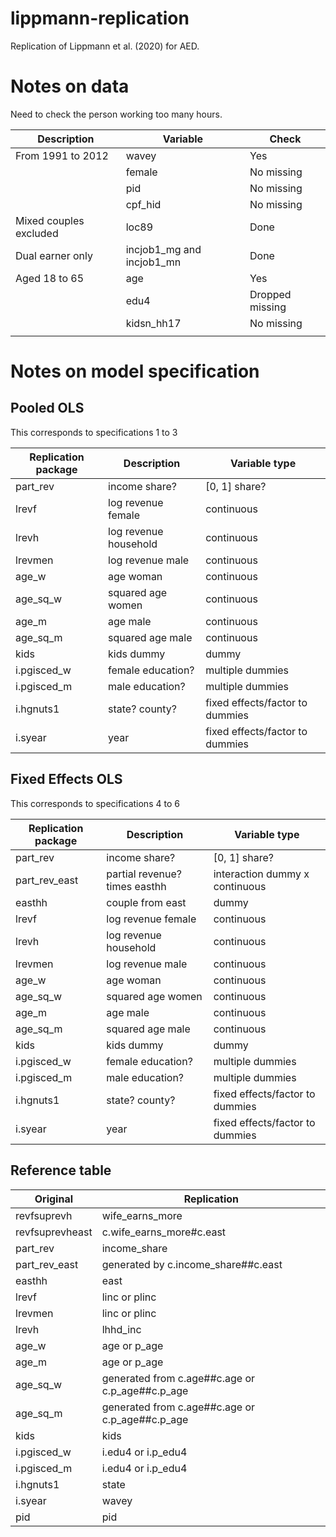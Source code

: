 # lippmann-replication

Replication of Lippmann et al. (2020) for AED.

# Notes on data

Need to check the person working too many hours.

| Description            | Variable                  | Check           |
|------------------------|---------------------------|-----------------|
| From 1991 to 2012      | wavey                     | Yes             |
|                        | female                    | No missing      |
|                        | pid                       | No missing      |
|                        | cpf_hid                   | No missing      |
| Mixed couples excluded | loc89                     | Done            |
| Dual earner only       | incjob1_mg and incjob1_mn | Done            |
| Aged 18 to 65          | age                       | Yes             |
|                        | edu4                      | Dropped missing |
|                        | kidsn_hh17                | No missing      |
|                        |                           |                 |

# Notes on model specification

## Pooled OLS

This corresponds to specifications 1 to 3

| Replication package | Description           | Variable type                   |
|--------------------|----------------------|------------------------------|
| part_rev            | income share?         | \[0, 1\] share?                 |
| lrevf               | log revenue female    | continuous                      |
| lrevh               | log revenue household | continuous                      |
| lrevmen             | log revenue male      | continuous                      |
| age_w               | age woman             | continuous                      |
| age_sq_w            | squared age women     | continuous                      |
| age_m               | age male              | continuous                      |
| age_sq_m            | squared age male      | continuous                      |
| kids                | kids dummy            | dummy                           |
| i.pgisced_w         | female education?     | multiple dummies                |
| i.pgisced_m         | male education?       | multiple dummies                |
| i.hgnuts1           | state? county?        | fixed effects/factor to dummies |
| i.syear             | year                  | fixed effects/factor to dummies |

## Fixed Effects OLS

This corresponds to specifications 4 to 6

| Replication package | Description                   | Variable type                   |
|----------------------------|------------------------|--------------------|
| part_rev            | income share?                 | \[0, 1\] share?                 |
| part_rev_east       | partial revenue? times easthh | interaction dummy x continuous  |
| easthh              | couple from east              | dummy                           |
| lrevf               | log revenue female            | continuous                      |
| lrevh               | log revenue household         | continuous                      |
| lrevmen             | log revenue male              | continuous                      |
| age_w               | age woman                     | continuous                      |
| age_sq_w            | squared age women             | continuous                      |
| age_m               | age male                      | continuous                      |
| age_sq_m            | squared age male              | continuous                      |
| kids                | kids dummy                    | dummy                           |
| i.pgisced_w         | female education?             | multiple dummies                |
| i.pgisced_m         | male education?               | multiple dummies                |
| i.hgnuts1           | state? county?                | fixed effects/factor to dummies |
| i.syear             | year                          | fixed effects/factor to dummies |

## Reference table

| Original        | Replication                                     |
|-----------------|-------------------------------------------------|
| revfsuprevh     | wife_earns_more                                 |
| revfsuprevheast | c.wife_earns_more#c.east                        |
| part_rev        | income_share                                    |
| part_rev_east   | generated by c.income_share##c.east             |
| easthh          | east                                            |
| lrevf           | linc or plinc                                   |
| lrevmen         | linc or plinc                                   |
| lrevh           | lhhd_inc                                        |
| age_w           | age or p_age                                    |
| age_m           | age or p_age                                    |
| age_sq_w        | generated from c.age##c.age or c.p_age##c.p_age |
| age_sq_m        | generated from c.age##c.age or c.p_age##c.p_age |
| kids            | kids                                            |
| i.pgisced_w     | i.edu4 or i.p_edu4                              |
| i.pgisced_m     | i.edu4 or i.p_edu4                              |
| i.hgnuts1       | state                                           |
| i.syear         | wavey                                           |
| pid             | pid                                             |